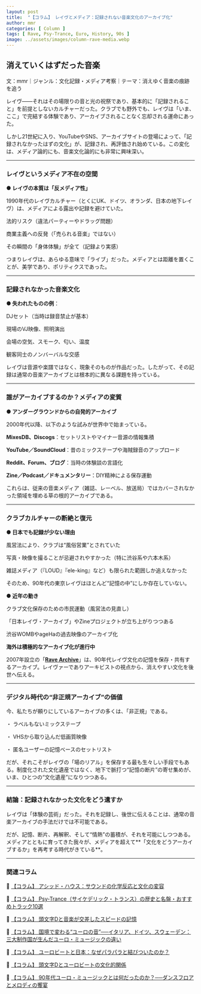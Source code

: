 ```yaml
---
layout: post
title:  "【コラム】 レイヴとメディア：記録されない音楽文化のアーカイブ化"
author: mmr
categories: [ Column ]
tags: [ Rave, Psy-Trance, Euro, History, 90s ]
image: ../assets/images/column-rave-media.webp
---
```



## 消えていくはずだった音楽

文：mmr｜ジャンル：文化記録・メディア考察｜テーマ：消えゆく音楽の痕跡を追う

レイヴ——それはその場限りの音と光の祝祭であり、基本的に「記録されること」を前提としないカルチャーだった。クラブでも野外でも、レイヴは「いま、ここ」で完結する体験であり、アーカイブされることなく忘却される運命にあった。

しかし21世紀に入り、YouTubeやSNS、アーカイブサイトの登場によって、「記録されなかったはずの文化」が、記録され、再評価され始めている。この変化は、メディア論的にも、音楽文化論的にも非常に興味深い。

---


<style type="text/css">

table, td, th {
border: 2px #111 solid;
width: auto;
padding: 10px; 
}
th {
background-color: #111;
color: #fff;
}
</style>


### レイヴというメディア不在の空間

**● レイヴの本質は「反メディア性」**

1990年代のレイヴカルチャー（とくにUK、ドイツ、オランダ、日本の地下レイヴ）は、メディアによる露出や記録を避けていた。

法的リスク（違法パーティーやドラッグ問題）

商業主義への反発（「売られる音楽」ではない）

その瞬間の「身体体験」が全て（記録より実感）

つまりレイヴは、あらゆる意味で「ライブ」だった。メディアとは距離を置くことが、美学であり、ポリティクスであった。

---


### 記録されなかった音楽文化

**● 失われたものの例**：

DJセット（当時は録音禁止が基本）

現場のVJ映像、照明演出

会場の空気、スモーク、匂い、温度

観客同士のノンバーバルな交感

レイヴは音源や楽譜ではなく、現象そのものが作品だった。したがって、その記録は通常の音楽アーカイブとは根本的に異なる課題を持っている。

---


### 誰がアーカイブするのか？メディアの変質

**● アンダーグラウンドからの自発的アーカイブ**

2000年代以降、以下のような試みが世界中で始まっている。

**MixesDB、Discogs**：セットリストやマイナー音源の情報集積

**YouTube／SoundCloud**：昔のミックステープや海賊録音のアップロード

**Reddit、Forum、ブログ**：当時の体験談の言語化

**Zine／Podcast／ドキュメンタリー**：DIY精神による保存運動

これらは、従来の音楽メディア（雑誌、レーベル、放送局）ではカバーされなかった領域を埋める草の根的アーカイブである。

---


### クラブカルチャーの断絶と復元

**● 日本でも記録が少ない理由**

風営法により、クラブは“風俗営業”とされていた

写真・映像を撮ることが忌避されやすかった（特に渋谷系や六本木系）

雑誌メディア（『LOUD』『ele-king』など）も限られた範囲しか追えなかった

そのため、90年代の東京レイヴはほとんど“記憶の中”にしか存在していない。

**● 近年の動き**

クラブ文化保存のための市民運動（風営法の見直し）

「日本レイヴ・アーカイブ」やZineプロジェクトが立ち上がりつつある

渋谷WOMBやageHaの過去映像のアーカイブ化

**海外は積極的なアーカイブ化が進行中**

2007年設立の「[**Rave Archive**](https://ravearchive.com)」は、90年代レイヴ文化の記憶を保存・共有するアーカイブ。レイヴァーでありアーキビストの視点から、消えやすい文化を後世へ伝える。



---


### デジタル時代の“非正規アーカイブ”の価値

今、私たちが頼りにしているアーカイブの多くは、「非正規」である。

・ ラベルもないミックステープ

・ VHSから取り込んだ低画質映像

・ 匿名ユーザーの記憶ベースのセットリスト

だが、それこそがレイヴの「場のリアル」を保存する最も生々しい手段でもある。制度化された文化遺産ではなく、地下で脈打つ“記憶の断片”の寄せ集めが、いま、ひとつの“文化遺産”になりつつある。

---


### 結論：記録されなかった文化をどう遺すか

レイヴは「体験の芸術」だった。それを記録し、後世に伝えることは、通常の音楽アーカイブの手法だけでは不可能である。

だが、記憶、断片、再解釈、そして“情熱”の蓄積が、それを可能にしつつある。メディアとともに育ってきた我々が、メディアを超えて**「文化をどうアーカイブするか」を再考する時代がきている**。


---

### 関連コラム


🔗 [【コラム】 アシッド・ハウス：サウンドの化学反応と文化の変容](https://monumental-movement.jp/Column-Acid-House)

🔗 [【コラム】 Psy-Trance（サイケデリック・トランス）の歴史と名盤・おすすめトラック10選](https://monumental-movement.jp/Column-Psy-Trance)

🔗 [【コラム】 頭文字Dと音楽が交差したスピードの記憶](https://monumental-movement.jp/Column-InitialD-Eurobeat2)

🔗 [【コラム】 国境で変わる“ユーロの音”──イタリア、ドイツ、スウェーデン：三大制作国が生んだユーロ・ミュージックの違い](https://monumental-movement.jp/Column-Euro-Sound)

🔗 [【コラム】 ユーロビートと日本：なぜパラパラと結びついたのか？](https://monumental-movement.jp/Column-Parapara-Eurobeat)

🔗 [【コラム】 頭文字Dとユーロビートの文化的関係](https://monumental-movement.jp/Column-InitialD-Eurobeat)

🔗 [【コラム】 90年代ユーロ・ミュージックとは何だったのか？──ダンスフロアとメロディの饗宴](https://monumental-movement.jp/Column-Euro)
